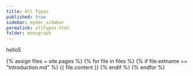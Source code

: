 ```yaml
---
title: All Typos
published: true
sidebar: mydoc_sidebar
permalink: alltypos.html
folder: monograph
---
```


hello5

{% assign files = site.pages %}
  {% for file in files %}
    {% if file.extname == "Introduction.md" %}
    {{ file.content }}
    {% endif %}
  {% endfor %}